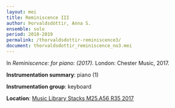 ```yaml
---
layout: mei
title: Reminiscence III
author: Þorvaldsdóttir, Anna S.  
ensemble: solo
period: 2010-2019
permalink: /thorvaldsdottir-reminiscence3/
document: thorvaldsdottir_reminiscence_no3.mei
---
```


In *Reminiscence: for piano: (2017).* London: Chester Music, 2017.

**Instrumentation summary**: piano (1)

**Instrumentation group**: keyboard

**Location**: <a href="https://tufts.primo.exlibrisgroup.com/permalink/01TUN_INST/1kc9gia/alma991018306187203851" target="_blank">Music Library Stacks M25.A56 R35 2017</a>
